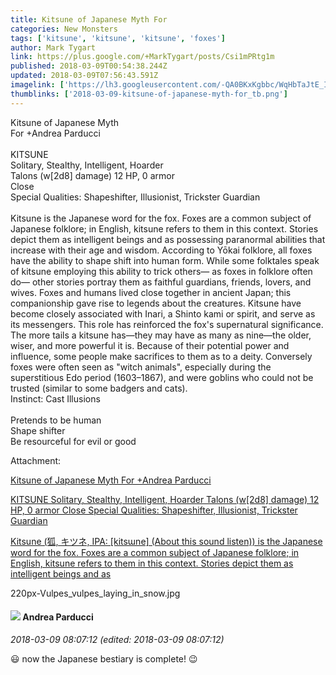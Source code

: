 ```yaml
---
title: Kitsune of Japanese Myth For
categories: New Monsters
tags: ['kitsune', 'kitsune', 'kitsune', 'foxes']
author: Mark Tygart
link: https://plus.google.com/+MarkTygart/posts/Csi1mPRtg1m
published: 2018-03-09T00:54:38.244Z
updated: 2018-03-09T07:56:43.591Z
imagelink: ['https://lh3.googleusercontent.com/-QA0BKxKgbbc/WqHbTaJtE_I/AAAAAAAAE-4/-r4jZgTMjHA3RiVJfm1KVhVa3gieSuYgQCJoC/w220-h146/220px-Vulpes_vulpes_laying_in_snow.jpg']
thumblinks: ['2018-03-09-kitsune-of-japanese-myth-for_tb.png']
---
```


Kitsune of Japanese Myth<br />For +Andrea Parducci<br /><br />KITSUNE<br />Solitary, Stealthy, Intelligent, Hoarder<br />Talons (w[2d8] damage)	12 HP,	0 armor<br />Close<br />Special Qualities: Shapeshifter, Illusionist, Trickster Guardian<br /><br />Kitsune  is the Japanese word for the fox. Foxes are a common subject of Japanese folklore; in English, kitsune refers to them in this context. Stories depict them as intelligent beings and as possessing paranormal abilities that increase with their age and wisdom. According to Yōkai folklore, all foxes have the ability to shape shift into human form. While some folktales speak of kitsune employing this ability to trick others— as foxes in folklore often do— other stories portray them as faithful guardians, friends, lovers, and wives. Foxes and humans lived close together in ancient Japan; this companionship gave rise to legends about the creatures. Kitsune have become closely associated with Inari, a Shinto kami or spirit, and serve as its messengers. This role has reinforced the fox&#39;s supernatural significance. The more tails a kitsune has—they may have as many as nine—the older, wiser, and more powerful it is. Because of their potential power and influence, some people make sacrifices to them as to a deity. Conversely foxes were often seen as &quot;witch animals&quot;, especially during the superstitious Edo period (1603–1867), and were goblins who could not be trusted (similar to some badgers and cats). <br />Instinct: Cast Illusions<br /><br />Pretends to be human<br />Shape shifter<br />Be resourceful for evil or good<br />


Attachment:

<a href='https://plus.google.com/photos/118088719859349999400/albums/6530742059349081185/6530742061147952114?sqi=100084733231320276299&sqsi=a00a0016-f654-4964-9167-775a274a627c'>Kitsune of Japanese Myth
For +Andrea Parducci

KITSUNE
Solitary, Stealthy, Intelligent, Hoarder
Talons (w[2d8] damage) 12 HP, 0 armor
Close
Special Qualities: Shapeshifter, Illusionist, Trickster Guardian

Kitsune (狐, キツネ, IPA: [kitsɯne] (About this sound listen)) is the Japanese word for the fox. Foxes are a common subject of Japanese folklore; in English, kitsune refers to them in this context. Stories depict them as intelligent beings and as</a>


220px-Vulpes_vulpes_laying_in_snow.jpg
<div id='comment z13kgzazdzfozfzma22sizqwevrchveui'>
  <h4><img src='{{site.baseurl}}//images/avatars/101076298485951808085_photo.jpg'> Andrea Parducci</h4>
      <p><cite>2018-03-09 08:07:12 (edited: 2018-03-09 08:07:12)</cite></p>
        <p>😃 now the Japanese bestiary is complete! 😉</p>
</div>
        
